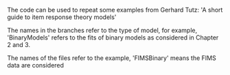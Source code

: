 The code can be used to repeat some examples from Gerhard Tutz: 'A short guide to item response theory models'
 
The names in the branches refer to the type of model, for example,
'BinaryModels' refers to the fits of binary models as considered in Chapter 2 and 3.

The names of the files refer to the example,
'FIMSBinary' means the FIMS data are considered
